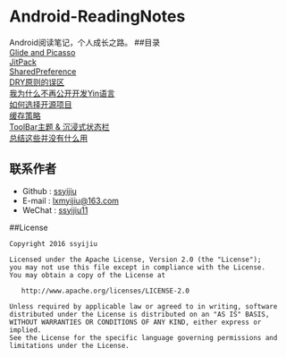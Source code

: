 # Android-ReadingNotes
Android阅读笔记，个人成长之路。
##目录  
[Glide and Picasso](https://github.com/ssyijiu/Android-ReadingNotes/blob/master/Finished/Glide%20and%20Picasso.md)   
[JitPack](https://github.com/ssyijiu/Android-ReadingNotes/blob/master/Finished/JitPack.md)   
[SharedPreference](https://github.com/ssyijiu/Android-ReadingNotes/blob/master/Finished/SharedPreference.md)     
[DRY原则的误区](https://github.com/ssyijiu/Android-ReadingNotes/blob/master/Finished/DRY%E5%8E%9F%E5%88%99%E7%9A%84%E8%AF%AF%E5%8C%BA.md)    
[我为什么不再公开开发Yin语言](https://github.com/ssyijiu/Android-ReadingNotes/blob/master/Finished/%E6%88%91%E4%B8%BA%E4%BB%80%E4%B9%88%E4%B8%8D%E5%86%8D%E5%85%AC%E5%BC%80%E5%BC%80%E5%8F%91Yin%E8%AF%AD%E8%A8%80.md)    
[如何选择开源项目](https://github.com/ssyijiu/Android-ReadingNotes/blob/master/Finished/%E5%A6%82%E4%BD%95%E9%80%89%E6%8B%A9%E5%BC%80%E6%BA%90%E9%A1%B9%E7%9B%AE.md)  
[缓存策略](https://github.com/ssyijiu/Android-ReadingNotes/blob/master/Finished/%E7%BC%93%E5%AD%98%E7%AD%96%E7%95%A5.txt)     
[ToolBar主题 & 沉浸式状态栏](https://github.com/ssyijiu/Android-ReadingNotes/blob/master/Finished/ToolBar%E4%B8%BB%E9%A2%98%20%26%20%E6%B2%89%E6%B5%B8%E5%BC%8F%E7%8A%B6%E6%80%81%E6%A0%8F.md)      
[总结这些并没有什么用](https://github.com/ssyijiu/Android-ReadingNotes/blob/master/%E6%80%BB%E7%BB%93%E8%BF%99%E4%BA%9B%E5%B9%B6%E6%B2%A1%E6%9C%89%E4%BB%80%E4%B9%88%E7%94%A8.md)


## 联系作者
- Github : [ssyijiu](https://github.com/ssyijiu)
- E-mail : lxmyijiu@163.com
- WeChat : [ssyijiu11](http://obe5pxv6t.bkt.clouddn.com/weixin.jpg)

##License

```
Copyright 2016 ssyijiu

Licensed under the Apache License, Version 2.0 (the "License");
you may not use this file except in compliance with the License.
You may obtain a copy of the License at

   http://www.apache.org/licenses/LICENSE-2.0

Unless required by applicable law or agreed to in writing, software
distributed under the License is distributed on an "AS IS" BASIS,
WITHOUT WARRANTIES OR CONDITIONS OF ANY KIND, either express or implied.
See the License for the specific language governing permissions and
limitations under the License.
```
